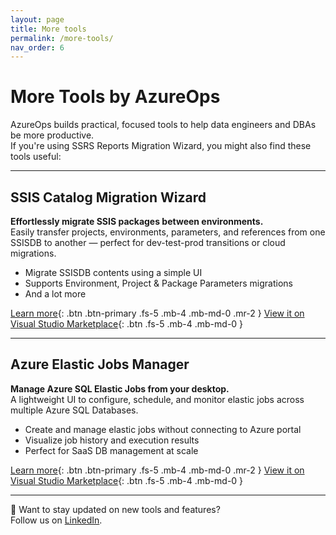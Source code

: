 ```yaml
---
layout: page
title: More tools
permalink: /more-tools/
nav_order: 6
---
```


# More Tools by AzureOps

AzureOps builds practical, focused tools to help data engineers and DBAs be more productive.  
If you're using SSRS Reports Migration Wizard, you might also find these tools useful:

---

## SSIS Catalog Migration Wizard

**Effortlessly migrate SSIS packages between environments.**  
Easily transfer projects, environments, parameters, and references from one SSISDB to another — perfect for dev-test-prod transitions or cloud migrations.

- Migrate SSISDB contents using a simple UI
- Supports Environment, Project & Package Parameters migrations
- And a lot more

[Learn more](https://ssiscataloger.azureops.org/download/){: .btn .btn-primary .fs-5 .mb-4 .mb-md-0 .mr-2 }
[View it on Visual Studio Marketplace](https://marketplace.visualstudio.com/items?itemName=AzureOps.ssiscatalogerpro){: .btn .fs-5 .mb-4 .mb-md-0 }

---

## Azure Elastic Jobs Manager

**Manage Azure SQL Elastic Jobs from your desktop.**  
A lightweight UI to configure, schedule, and monitor elastic jobs across multiple Azure SQL Databases.

- Create and manage elastic jobs without connecting to Azure portal
- Visualize job history and execution results
- Perfect for SaaS DB management at scale

[Learn more](https://elasticjobsmanager.azureops.org/){: .btn .btn-primary .fs-5 .mb-4 .mb-md-0 .mr-2 }
[View it on Visual Studio Marketplace](https://marketplace.visualstudio.com/items?itemName=AzureOps.elasticjobsmanager22){: .btn .fs-5 .mb-4 .mb-md-0 }

---

🔗 Want to stay updated on new tools and features?  
Follow us on [LinkedIn](https://www.linkedin.com/company/azureops).
